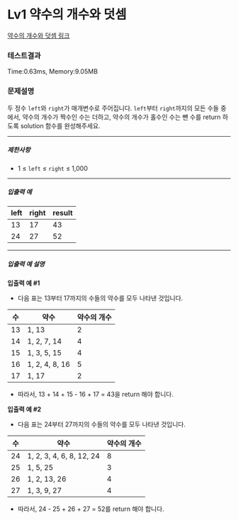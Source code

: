 # Lv1 약수의 개수와 덧셈
 [약수의 개수와 덧셈 링크]("https://school.programmers.co.kr/learn/courses/30/lessons/77884")

### 테스트결과
 Time:0.63ms, Memory:9.05MB

### 문제설명
<p>두 정수 <code>left</code>와 <code>right</code>가 매개변수로 주어집니다. <code>left</code>부터 <code>right</code>까지의 모든 수들 중에서, 약수의 개수가 짝수인 수는 더하고, 약수의 개수가 홀수인 수는 뺀 수를 return 하도록 solution 함수를 완성해주세요.</p>

<hr>

<h5>제한사항</h5>

<ul>
    <li>1 ≤ <code>left</code> ≤ <code>right</code> ≤ 1,000</li>
</ul>

<hr>

<h5>입출력 예</h5>
<table class="table">
<thead><tr>
    <th>left</th>
    <th>right</th>
    <th>result</th>
</tr>
</thead>
<tbody><tr>
    <td>13</td>
    <td>17</td>
    <td>43</td>
</tr>
<tr>
    <td>24</td>
    <td>27</td>
    <td>52</td>
</tr>
</tbody>
</table>
<hr>

<h5>입출력 예 설명</h5>

<p><strong>입출력 예 #1</strong></p>

<ul>
    <li>다음 표는 13부터 17까지의 수들의 약수를 모두 나타낸 것입니다.</li>
</ul>
<table class="table">
<thead><tr>
    <th>수</th>
    <th>약수</th>
    <th>약수의 개수</th>
</tr>
</thead>
<tbody><tr>
    <td>13</td>
    <td>1, 13</td>
    <td>2</td>
</tr>
<tr>
    <td>14</td>
    <td>1, 2, 7, 14</td>
    <td>4</td>
</tr>
<tr>
    <td>15</td>
    <td>1, 3, 5, 15</td>
    <td>4</td>
</tr>
<tr>
    <td>16</td>
    <td>1, 2, 4, 8, 16</td>
    <td>5</td>
</tr>
<tr>
    <td>17</td>
    <td>1, 17</td>
    <td>2</td>
</tr>
</tbody>
</table>
<ul>
    <li>따라서, 13 + 14 + 15 - 16 + 17 = 43을 return 해야 합니다.</li>
</ul>

<p><strong>입출력 예 #2</strong></p>

<ul>
    <li>다음 표는 24부터 27까지의 수들의 약수를 모두 나타낸 것입니다.</li>
</ul>
<table class="table">
<thead><tr>
    <th>수</th>
    <th>약수</th>
    <th>약수의 개수</th>
</tr>
</thead>
<tbody><tr>
    <td>24</td>
    <td>1, 2, 3, 4, 6, 8, 12, 24</td>
    <td>8</td>
</tr>
<tr>
    <td>25</td>
    <td>1, 5, 25</td>
    <td>3</td>
</tr>
<tr>
    <td>26</td>
    <td>1, 2, 13, 26</td>
    <td>4</td>
</tr>
<tr>
    <td>27</td>
    <td>1, 3, 9, 27</td>
    <td>4</td>
</tr>
</tbody>
</table>
<ul>
    <li>따라서, 24 - 25 + 26 + 27 = 52를 return 해야 합니다.</li>
</ul>
